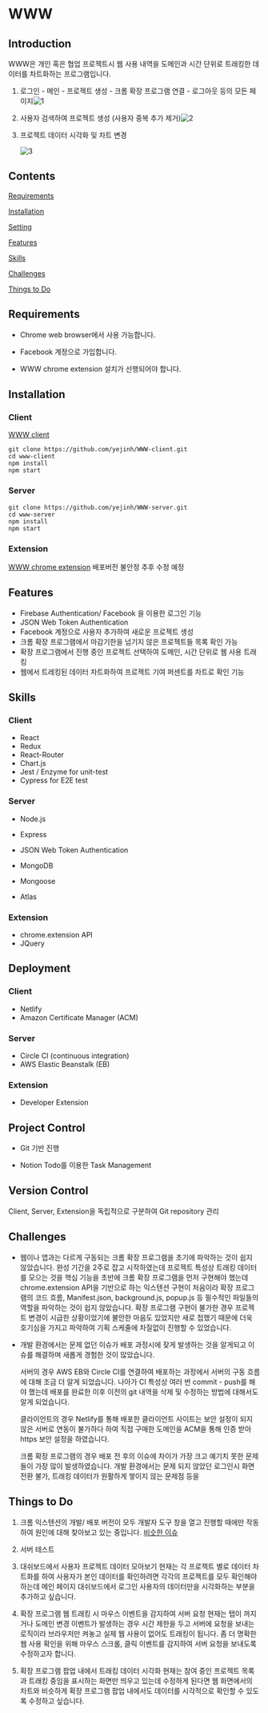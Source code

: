 # WWW

## Introduction

   WWW은 개인 혹은 협업 프로젝트시 웹 사용 내역을 도메인과 시간 단위로 트래킹한 데이터를 차트화하는 프로그램입니다.

1. 로그인 - 메인 - 프로젝트 생성 - 크롬 확장 프로그램 연결 - 로그아웃 등의 모든 페이지![1](https://yejinh-gifs.s3.ap-northeast-2.amazonaws.com/www1.gif)



2. 사용자 검색하여 프로젝트 생성 (사용자 중복 추가 제거)![2](https://yejinh-gifs.s3.ap-northeast-2.amazonaws.com/www2.gif)



3. 프로젝트 데이터 시각화 및 차트 변경

   ![3](https://yejinh-gifs.s3.ap-northeast-2.amazonaws.com/www3.gif)



## Contents

[Requirements](https://github.com/yejinh/WWW-extension/tree/yejinh#requirements)

[Installation](https://github.com/yejinh/WWW-extension/tree/yejinh#installation)

[Setting](https://github.com/yejinh/WWW-extension/tree/yejinh#settings)

[Features](https://github.com/yejinh/WWW-extension/tree/yejinh#features)

[Skills](https://github.com/yejinh/WWW-extension/tree/yejinh#skills)

[Challenges](https://github.com/yejinh/WWW-extension/tree/yejinh#challenges)

[Things to Do](https://github.com/yejinh/WWW-extension/tree/yejinh#things-to-do)



## Requirements

- Chrome web browser에서 사용 가능합니다.

- Facebook 계정으로 가입합니다.

- WWW chrome extension 설치가 선행되어야 합니다.

  

## Installation

### Client

[WWW client](https://www.wewillwork.in/)

```
git clone https://github.com/yejinh/WWW-client.git
cd www-client
npm install
npm start
```

### Server

```
git clone https://github.com/yejinh/WWW-server.git
cd www-server
npm install
npm start
```

### Extension

[WWW chrome extension](https://chrome.google.com/webstore/detail/dfpkfpanbiknimieidehmiaghgagldho) 배포버전 불안정 추후 수정 예정



## Features

- Firebase Authentication/ Facebook 을 이용한 로그인 기능
- JSON Web Token Authentication
- Facebook 계정으로 사용자 추가하여 새로운 프로젝트 생성
- 크롬 확장 프로그램에서 마감기한을 넘기지 않은 프로젝트들 목록 확인 가능
- 확장 프로그램에서 진행 중인 프로젝트 선택하여 도메인, 시간 단위로 웹 사용 트래킹
- 웹에서 트레킹된 데이터 차트화하여 프로젝트 기여 퍼센트를 차트로 확인 기능



## Skills

### Client

- React
- Redux
- React-Router
- Chart.js
- Jest / Enzyme for unit-test
- Cypress for E2E test

### Server

- Node.js

- Express

- JSON Web Token Authentication

- MongoDB

- Mongoose

- Atlas

### Extension

- chrome.extension API
- JQuery



## Deployment

### Client

- Netlify
- Amazon Certificate Manager (ACM)

### Server

- Circle CI (continuous integration)
- AWS Elastic Beanstalk (EB)

### Extension 

- Developer Extension 



## Project Control

- Git 기반 진행

- Notion Todo를 이용한 Task Management

  

## Version Control

Client, Server, Extension을 독립적으로 구분하여 Git repository 관리



## Challenges

- 웹이나 앱과는 다르게 구동되는 크롬 확장 프로그램을 초기에 파악하는 것이 쉽지 않았습니다.
  완성 기간을 2주로 잡고 시작하였는데 프로젝트 특성상 트래킹 데이터를 모으는 것을 핵심 기능을 초반에 크롬 확장 프로그램을 먼저 구현해야 했는데 chrome.extension API을 기반으로 하는 익스텐션  구현이 처음이라 확장 프로그램의 코드 흐름, Manifest.json, background.js, popup.js 등 필수적인 파일들의 역할을 파악하는 것이 쉽지 않았습니다.
  확장 프로그램 구현이 불가한 경우 프로젝트 변경이 시급한 상황이었기에 불안한 마음도 있었지만 새로 접했기 때문에 더욱 호기심을 가지고 파악하여 기획 스케줄에 차질없이 진행할 수 있었습니다.

- 개발 환경에서는 문제 없던 이슈가 배포 과정시에 잦게 발생하는 것을 알게되고 이슈를 해결하며 새롭게 경험한 것이 많았습니다.

  서버의 경우 AWS EB와 Circle CI를 연결하여 배포하는 과정에서 서버의 구동 흐름에 대해 조금 더 알게 되었습니다. 나아가  CI 특성상 여러 번 commit - push를 해야 했는데 배포를 완료한 이후 이전의 git 내역을 삭제 및 수정하는 방법에 대해서도 알게 되었습니다.

  클라이언트의 경우 Netlify를 통해 배포한 클라이언트 사이트는 보안 설정이 되지 않은 서버로 연동이 불가하다 하여 직접 구매한 도메인을 ACM을 통해 인증 받아 https 보안 설정을 하였습니다.

  크롬 확장 프로그램의 경우 배포 전 후의 이슈에 차이가 가장 크고 예기치 못한 문제들이 가장 많이 발생하였습니다. 개발 환경에서는 문제 되지 않았던 로그인시 화면 전환 불가, 트래킹 데이터가 원활하게 쌓이지 않는 문제점 등을 



## Things to Do
1. 크롬 익스텐션의 개발/ 배포 버전이 모두 개발자 도구 창을 열고 진행할 때에만 작동하여 원인에 대해 찾아보고 있는 중입니다. [비슷한 이슈](https://stackoverflow.com/questions/52949355/chrome-extension-only-works-with-console-open)
   
2. 서버 테스트

3. 대쉬보드에서 사용자 프로젝트 데이터 모아보기
   현재는 각 프로젝트 별로 데이터 차트화를 하여 사용자가 본인 데이터를 확인하려면 각각의 프로젝트를 모두 확인해야 하는데 메인 페이지 대쉬보드에서 로그인 사용자의 데이터만을 시각화하는 부분을 추가하고 싶습니다.

4. 확장 프로그램 웹 트래킹 시 마우스 이벤트을 감지하여 서버 요청
   현재는 탭이 꺼지거나 도메인 변경 이벤트가 발생하는 경우 시간 제한을 두고 서버에 요청을 보내는 로직이라 브라우저만 켜놓고 실제 웹 사용이 없어도 트래킹이 됩니다. 좀 더 명확한 웹 사용 확인을 위해 마우스 스크롤, 클릭 이벤트를 감지하여 서버 요청을 보내도록 수정하고자 합니다. 

5. 확장 프로그램 팝업 내에서 트래킹 데이터 시각화
   현재는 참여 중인 프로젝트 목록과 트래킹 중임을 표시하는 화면만 띄우고 있는데 수정하게 된다면 웹 화면에서의 차트와 비슷하게 확장 프로그램 팝업 내에서도 데이터를 시각적으로 확인할 수 있도록 수정하고 싶습니다. 

